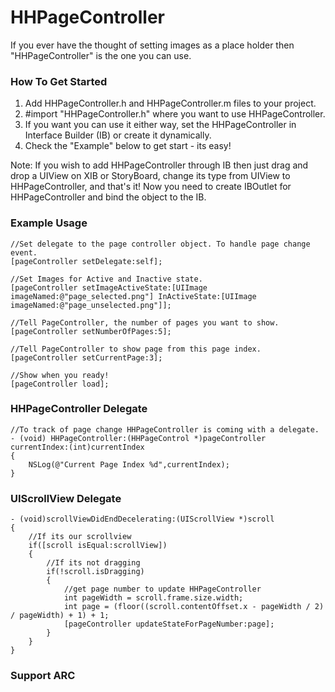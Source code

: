 HHPageController
================

If you ever have the thought of setting images as a place holder then "HHPageController" is the one you can use.

<h3>How To Get Started</h3>

 1. Add HHPageController.h and HHPageController.m files to your project.
 2. #import "HHPageController.h" where you want to use HHPageController.
 3. If you want you can use it either way, set the HHPageController in Interface Builder (IB) or create it dynamically.
 4. Check the "Example" below to get start - its easy!
 

Note: If you wish to add HHPageController through IB then just drag and drop a UIView on XIB or StoryBoard, change its type from UIView to HHPageController, and that's it! Now you need to create IBOutlet for HHPageController and bind the object to the IB.

<h3>Example Usage</h3>

    //Set delegate to the page controller object. To handle page change event.
    [pageController setDelegate:self];
    
    //Set Images for Active and Inactive state.
    [pageController setImageActiveState:[UIImage  imageNamed:@"page_selected.png"] InActiveState:[UIImage  imageNamed:@"page_unselected.png"]];
    
    //Tell PageController, the number of pages you want to show.
    [pageController setNumberOfPages:5];
    
    //Tell PageController to show page from this page index.
    [pageController setCurrentPage:3];
    
    //Show when you ready!
    [pageController load];
    
<h3>HHPageController Delegate</h3>

    //To track of page change HHPageController is coming with a delegate.
    - (void) HHPageController:(HHPageControl *)pageController currentIndex:(int)currentIndex
    {
        NSLog(@"Current Page Index %d",currentIndex);
    }
    
<h3>UIScrollView Delegate</h3>    
    
    - (void)scrollViewDidEndDecelerating:(UIScrollView *)scroll
    {
        //If its our scrollview
        if([scroll isEqual:scrollView])
        {
            //If its not dragging
            if(!scroll.isDragging)
            {
                //get page number to update HHPageController
                int pageWidth = scroll.frame.size.width;
                int page = (floor((scroll.contentOffset.x - pageWidth / 2) / pageWidth) + 1) + 1;
                [pageController updateStateForPageNumber:page];
            }
        }
    }
    
    
<h3>Support ARC</h3>
